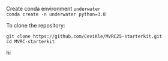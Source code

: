 Create conda environment `underwater`  
`conda create -n underwater python=3.8`  


To clone the repository:  
```
git clone https://github.com/CeviKle/MVRC25-starterkit.git 
cd MVRC-starterkit 

```


hi